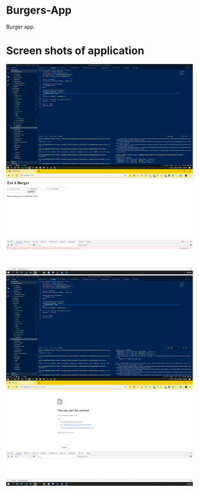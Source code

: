 # Burgers-App
Burger app. 

# Screen shots of application

![PArt 1 of app works](https://github.com/swilliams2077/Burgers-App/blob/master/public/assets/Images/Screenshot%20(4).png)
![Part 2 of app is broken](https://github.com/swilliams2077/Burgers-App/blob/master/public/assets/Images/Screenshot%20(5).png)